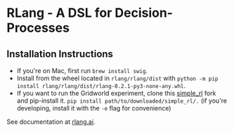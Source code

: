 # RLang - A DSL for Decision-Processes

## Installation Instructions

- If you're on Mac, first run `brew install swig`.
- Install from the wheel located in `rlang/rlang/dist` with `python -m pip install rlang/rlang/dist/rlang-0.2.1-py3-none-any.whl`.
- If you want to run the Gridworld experiment, clone this [simple_rl](https://github.com/rafarodsa/simple_rl) fork and pip-install it.
    ```pip install path/to/downloaded/simple_rl/.``` (if you're developing, install it with the `-e` flag for convenience)

See documentation at [rlang.ai](http://rlang.ai/).

